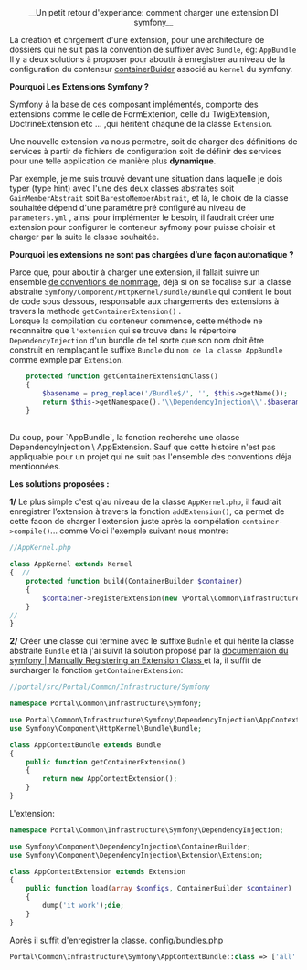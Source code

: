 


<div align="center">__Un petit retour d'experiance: comment charger une extension DI symfony__</div>

La création et chrgement d'une extension, pour une architecture de dossiers qui ne suit pas la convention  de suffixer avec `Bundle`, eg: `AppBundle`<br>
Il y a deux solutions à proposer pour aboutir à enregistrer au niveau de la configuration du conteneur <a href="http://api.symfony.com/3.1/Symfony/Component/DependencyInjection/ContainerBuilder.html">containerBuider</a> associé au `kernel` du symfony.

**Pourquoi Les Extensions Symfony ?**

Symfony à la base de ces composant implémentés, comporte des extensions comme le celle de FormExtenion, celle du TwigExtension, DoctrineExtension etc ... ,qui héritent chaqune de la classe `Extension`.

Une nouvelle extension va nous permetre, soit de charger des définitions de services à partir de fichiers de configuration soit de définir des services pour une telle application de manière plus **dynamique**. 

Par exemple, je me suis trouvé devant une situation dans laquelle je dois typer (type hint) avec l'une des deux classes abstraites soit `GainMemberAbstrait` soit `BarestoMemberAbstrait`, et là, le choix de la classe souhaitée dépend d'une paramétre pré configuré au niveau de `parameters.yml` , ainsi pour implémenter le besoin, il faudrait créer une extension pour configurer le conteneur syfmony pour puisse choisir et charger par la suite la classe souhaitée.

**Pourquoi les extensions ne sont pas chargées d’une façon automatique ?**

Parce que, pour aboutir à charger une extension, il fallait suivre un ensemble <a href="https://symfony.com/doc/current/bundles/extension.html#creating-an-extension-class"> de conventions de nommage</a>,  déjà si on se focalise sur la classe abstraite `Symfony/Component/HttpKernel/Bundle/Bundle` qui contient le bout de code sous dessous, responsable aux chargements des extensions à travers la methode `getContainerExtension()` . <br>
Lorsque la compilation du conteneur commence, cette méthode ne reconnaitre que `l'extension` qui se trouve dans le répertoire `DependencyInjection` d'un bundle de tel sorte que son nom doit être construit en remplaçant le suffixe `Bundle` du `nom de la classe AppBundle ` comme exmple par `Extension`.

```php
    protected function getContainerExtensionClass()
    {
        $basename = preg_replace('/Bundle$/', '', $this->getName());
        return $this->getNamespace().'\\DependencyInjection\\'.$basename.'Extension';
    }
```
<br>
Du coup, pour `AppBundle`, la fonction recherche une classe DependencyInjection \ AppExtension. Sauf que cette histoire n'est pas appliquable pour un projet qui ne suit pas l'ensemble des conventions déja mentionnées.


**Les solutions proposées :**


**1/** Le plus simple c'est q'au niveau de la classe `AppKernel.php`, il faudrait enregistrer l’extension à travers la fonction `addExtension()`, ca permet de cette facon de charger l'extension juste après la compélation `container->compile()`... comme Voici l'exemple suivant nous montre:

```php
//AppKernel.php

class AppKernel extends Kernel
{  //
    protected function build(ContainerBuilder $container)
    {
        $container->registerExtension(new \Portal\Common\Infrastructure\Symfony\DependencyInjection\AppExtension());
    }
//
}

```


**2/** Créer une classe qui termine avec le suffixe `Budnle` et qui hérite la classe abstraite `Bundle` et là j'ai suivit la solution proposé par la <a href="https://symfony.com/doc/current/bundles/extension.html#manually-registering-an-extension-class"> documentaion du symfony | Manually Registering an Extension Class </a> et là, il suffit de surcharger la fonction `getContainerExtension`:

```php
//portal/src/Portal/Common/Infrastructure/Symfony 

namespace Portal\Common\Infrastructure\Symfony;

use Portal\Common\Infrastructure\Symfony\DependencyInjection\AppContextExtension;
use Symfony\Component\HttpKernel\Bundle\Bundle;

class AppContextBundle extends Bundle
{
    public function getContainerExtension()
    {
        return new AppContextExtension();
    }
}
```

L'extension:

```php
namespace Portal\Common\Infrastructure\Symfony\DependencyInjection;

use Symfony\Component\DependencyInjection\ContainerBuilder;
use Symfony\Component\DependencyInjection\Extension\Extension;

class AppContextExtension extends Extension
{
    public function load(array $configs, ContainerBuilder $container)
    {
        dump('it work');die;
    }
}
```
Après il suffit d'enregistrer la classe.
config/bundles.php
```php
Portal\Common\Infrastructure\Symfony\AppContextBundle::class => ['all' => true],
```
